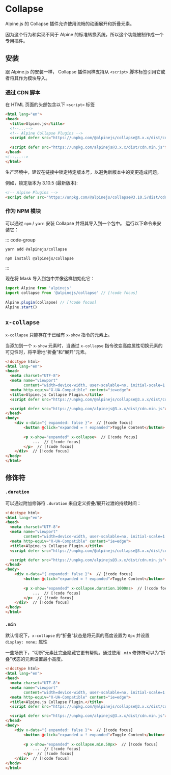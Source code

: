 # Collapse

Alpine.js 的 Collapse 插件允许使用流畅的动画展开和折叠元素。

因为这个行为和实现不同于 Alpine 的标准转换系统，所以这个功能被制作成一个专用插件。

## 安装

跟 Alpine.js 的安装一样， Collapse 插件同样支持从 `<script>` 脚本标签引用它或者将其作为模块导入。

### 通过 CDN 脚本


在 HTML 页面的头部包含以下 `<script>` 标签

```html
<html lang="en">
<head>
  <title>Alpine.js</title>
  <!--...-->
  <!-- Alpine Collapse Plugins -->
  <script defer src="https://unpkg.com/@alpinejs/collapse@3.x.x/dist/cdn.min.js"></script> // [!code focus]
  
  <script defer src="https://unpkg.com/alpinejs@3.x.x/dist/cdn.min.js"></script> // [!code focus]
</head>
<!--...-->
</html>
```

生产环境中，建议在链接中锁定特定版本号，以避免新版本中的变更造成问题。

例如，锁定版本为 3.10.5 (最新版本):

```html
<!-- Alpine Plugins -->
<script defer src="https://unpkg.com/@alpinejs/collapse@3.10.5/dist/cdn.min.js"></script>
```


### 作为 NPM 模块

可以通过 `npm` / `yarn` 安装 Collapse 并将其导入到一个包中。 运行以下命令来安装它：

::: code-group

```bash [yarn]
yarn add @alpinejs/collapse
```

```bash [npm]
npm install @alpinejs/collapse
```

:::

现在将 Mask 导入到包中并像这样初始化它：

```javascript
import Alpine from 'alpinejs'
import collapse from '@alpinejs/collapse' // [!code focus]
 
Alpine.plugin(collapse) // [!code focus]
Alpine.start()
```

## `x-collapse`

`x-collapse` 只能存在于已经有 `x-show` 指令的元素上。

当添加到一个 `x-show` 元素时，当通过 `x-collapse` 指令改变高度属性切换元素的可见性时，将平滑地“折叠”和“展开”元素。

```html
<!doctype html>
<html lang="en">
<head>
  <meta charset="UTF-8">
  <meta name="viewport"
        content="width=device-width, user-scalable=no, initial-scale=1.0, maximum-scale=1.0, minimum-scale=1.0">
  <meta http-equiv="X-UA-Compatible" content="ie=edge">
  <title>Alpine.js Collapse Plugin.</title>
  <script defer src="https://unpkg.com/@alpinejs/collapse@3.x.x/dist/cdn.min.js"></script>

  <script defer src="https://unpkg.com/alpinejs@3.x.x/dist/cdn.min.js"></script>
</head>
<body>
    <div x-data="{ expanded: false }">  // [!code focus]
        <button @click="expanded = ! expanded">Toggle Content</button>  // [!code focus]
     
        <p x-show="expanded" x-collapse>  // [!code focus]
            ...  // [!code focus]
        </p>  // [!code focus]
    </div>  // [!code focus]
</body>
</html>
```

## 修饰符

### `.duration` 

可以通过附加修饰符 `.duration` 来自定义折叠/展开过渡的持续时间：

```html {17}
<!doctype html>
<html lang="en">
<head>
  <meta charset="UTF-8">
  <meta name="viewport"
        content="width=device-width, user-scalable=no, initial-scale=1.0, maximum-scale=1.0, minimum-scale=1.0">
  <meta http-equiv="X-UA-Compatible" content="ie=edge">
  <title>Alpine.js Collapse Plugin.</title>
  <script defer src="https://unpkg.com/@alpinejs/collapse@3.x.x/dist/cdn.min.js"></script>

  <script defer src="https://unpkg.com/alpinejs@3.x.x/dist/cdn.min.js"></script>
</head>
<body>
    <div x-data="{ expanded: false }">  // [!code focus]
        <button @click="expanded = ! expanded">Toggle Content</button> // [!code focus]
     
        <p x-show="expanded" x-collapse.duration.1000ms>  // [!code focus]
            ...  // [!code focus]
        </p>  // [!code focus]
    </div>  // [!code focus]
</body>
</html>
```

### `.min`

默认情况下，`x-collapse` 的“折叠”状态是将元素的高度设置为 `0px` 并设置 `display: none;` 属性

一些场景下，“切断”元素比完全隐藏它更有帮助。通过使用 `.min` 修饰符可以为“折叠”状态的元素设置最小高度。

```html
<!doctype html>
<html lang="en">
<head>
  <meta charset="UTF-8">
  <meta name="viewport"
        content="width=device-width, user-scalable=no, initial-scale=1.0, maximum-scale=1.0, minimum-scale=1.0">
  <meta http-equiv="X-UA-Compatible" content="ie=edge">
  <title>Alpine.js Collapse Plugin.</title>
  <script defer src="https://unpkg.com/@alpinejs/collapse@3.x.x/dist/cdn.min.js"></script>

  <script defer src="https://unpkg.com/alpinejs@3.x.x/dist/cdn.min.js"></script>
</head>
<body>
    <div x-data="{ expanded: false }">  // [!code focus]
        <button @click="expanded = ! expanded">Toggle Content</button>  // [!code focus]
     
        <p x-show="expanded" x-collapse.min.50px>  // [!code focus]
            ...  // [!code focus]
        </p>  // [!code focus]
    </div>  // [!code focus]
</body>
</html>
```